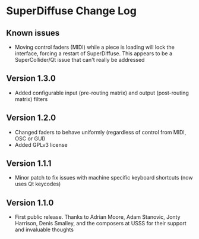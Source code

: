 # SuperDiffuse Change Log

## Known issues
* Moving control faders (MIDI) while a piece is loading will lock the interface, forcing a restart of SuperDiffuse. This appears to be a SuperCollider/Qt issue that can't really be addressed 

## Version 1.3.0

* Added configurable input (pre-routing matrix) and output (post-routing matrix) filters

## Version 1.2.0

* Changed faders to behave uniformly (regardless of control from MIDI, OSC or GUI)
* Added GPLv3 license

## Version 1.1.1

* Minor patch to fix issues with machine specific keyboard shortcuts (now uses Qt keycodes)

## Version 1.1.0

* First public release. Thanks to Adrian Moore, Adam Stanovic, Jonty Harrison, Denis Smalley, and the composers at USSS for their support and invaluable thoughts
